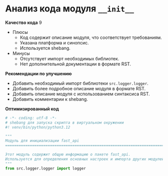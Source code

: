 # Анализ кода модуля `__init__`

**Качество кода**
9
- Плюсы
    - Код содержит описание модуля, что соответствует требованиям.
    - Указана платформа и синопсис.
    - Используется shebang.
- Минусы
    - Отсутствует импорт необходимых библиотек.
    - Нет дополнительной документации в формате RST.

**Рекомендации по улучшению**
- Добавить необходимый импорт библиотеки `src.logger.logger`.
- Добавить более подробное описание модуля в формате RST.
- Добавить описание модуля с использованием синтаксиса RST.
- Добавить комментарии к shebang.

**Оптимизированный код**
```python
# -*- coding: utf-8 -*-
# shebang для запуска скрипта в виртуальном окружении
#! venv/bin/python/python3.12

"""
Модуль для инициализации fast_api
=========================================================================================

Этот модуль содержит общую информацию о пакете fast_api.
Используется для определения основных настроек и импорта других модулей пакета.
"""
from src.logger.logger import logger
```